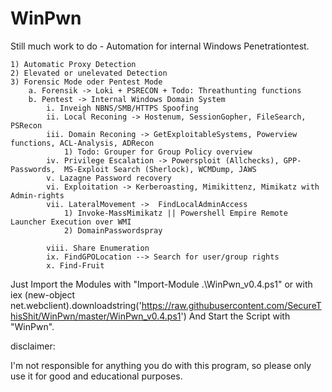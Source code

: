 # WinPwn
Still much work to do - Automation for internal Windows Penetrationtest. 

	1) Automatic Proxy Detection
	2) Elevated or unelevated Detection
  	3) Forensic Mode oder Pentest Mode 
		a. Forensik -> Loki + PSRECON + Todo: Threathunting functions
		b. Pentest -> Internal Windows Domain System 
			i. Inveigh NBNS/SMB/HTTPS Spoofing
			ii. Local Reconing -> Hostenum, SessionGopher, FileSearch, PSRecon
			iii. Domain Reconing -> GetExploitableSystems, Powerview functions, ACL-Analysis, ADRecon
				1) Todo: Grouper for Group Policy overview
			iv. Privilege Escalation -> Powersploit (Allchecks), GPP-Passwords,  MS-Exploit Search (Sherlock), WCMDump, JAWS
			v. Lazagne Password recovery
			vi. Exploitation -> Kerberoasting, Mimikittenz, Mimikatz with Admin-rights
			vii. LateralMovement ->  FindLocalAdminAccess 
				1) Invoke-MassMimikatz || Powershell Empire Remote Launcher Execution over WMI
				2) DomainPasswordspray
				
			viii. Share Enumeration
			ix. FindGPOLocation --> Search for user/group rights 
			x. Find-Fruit

Just Import the Modules with "Import-Module .\WinPwn_v0.4.ps1" or with iex (new-object net.webclient).downloadstring('https://raw.githubusercontent.com/SecureThisShit/WinPwn/master/WinPwn_v0.4.ps1')
And Start the Script with "WinPwn".



disclaimer:

I'm not responsible for anything you do with this program, so please only use it for good and educational purposes.
